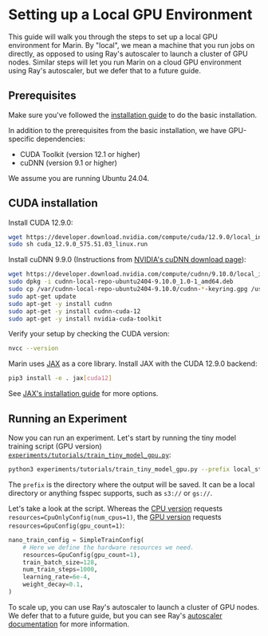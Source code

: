 # Setting up a Local GPU Environment

This guide will walk you through the steps to set up a local GPU environment for Marin.
By "local", we mean a machine that you run jobs on directly, as opposed to using Ray's autoscaler to launch a cluster of GPU nodes.
Similar steps will let you run Marin on a cloud GPU environment using Ray's autoscaler, but we defer that to a future guide.

## Prerequisites

Make sure you've followed the [installation guide](installation.md) to do the basic installation.

In addition to the prerequisites from the basic installation, we have GPU-specific dependencies:

- CUDA Toolkit (version 12.1 or higher)
- cuDNN (version 9.1 or higher)

We assume you are running Ubuntu 24.04.

## CUDA installation

Install CUDA 12.9.0:

```bash
wget https://developer.download.nvidia.com/compute/cuda/12.9.0/local_installers/cuda_12.9.0_575.51.03_linux.run
sudo sh cuda_12.9.0_575.51.03_linux.run
```

Install cuDNN 9.9.0 (Instructions from [NVIDIA's cuDNN download page](https://developer.nvidia.com/cudnn-downloads?target_os=Linux&target_arch=x86_64&Distribution=Ubuntu&target_version=24.04&target_type=deb_local)):

```bash
wget https://developer.download.nvidia.com/compute/cudnn/9.10.0/local_installers/cudnn-local-repo-ubuntu2404-9.10.0_1.0-1_amd64.deb
sudo dpkg -i cudnn-local-repo-ubuntu2404-9.10.0_1.0-1_amd64.deb
sudo cp /var/cudnn-local-repo-ubuntu2404-9.10.0/cudnn-*-keyring.gpg /usr/share/keyrings/
sudo apt-get update
sudo apt-get -y install cudnn
sudo apt-get -y install cudnn-cuda-12
sudo apt-get -y install nvidia-cuda-toolkit
```

Verify your setup by checking the CUDA version:

```bash
nvcc --version
```

Marin uses [JAX](https://jax.readthedocs.io/en/latest/index.html) as a core library.
Install JAX with the CUDA 12.9.0 backend:

```bash
pip3 install -e . jax[cuda12]
```

See [JAX's installation guide](https://jax.readthedocs.io/en/latest/installation.html) for more options.

## Running an Experiment

Now you can run an experiment.
Let's start by running the tiny model training script (GPU version) [`experiments/tutorials/train_tiny_model_gpu.py`](https://github.com/marin-community/marin/blob/main/experiments/tutorials/train_tiny_model_gpu.py):

```bash
python3 experiments/tutorials/train_tiny_model_gpu.py --prefix local_store
```

The `prefix` is the directory where the output will be saved. It can be a local directory or anything fsspec supports,
such as `s3://` or `gs://`.

Let's take a look at the script.
Whereas the [CPU version](https://github.com/marin-community/marin/blob/main/experiments/tutorials/train_tiny_model_cpu.py)
requests `resources=CpuOnlyConfig(num_cpus=1)`,
the [GPU version](https://github.com/marin-community/marin/blob/main/experiments/tutorials/train_tiny_model_gpu.py)
requests `resources=GpuConfig(gpu_count=1)`:

```python
nano_train_config = SimpleTrainConfig(
    # Here we define the hardware resources we need.
    resources=GpuConfig(gpu_count=1),
    train_batch_size=128,
    num_train_steps=1000,
    learning_rate=6e-4,
    weight_decay=0.1,
)
```

To scale up, you can use Ray's autoscaler to launch a cluster of GPU nodes. We defer that to a future guide,
but you can see Ray's [autoscaler documentation](https://docs.ray.io/en/latest/cluster/vms/user-guides/launching-clusters/) for more information.
